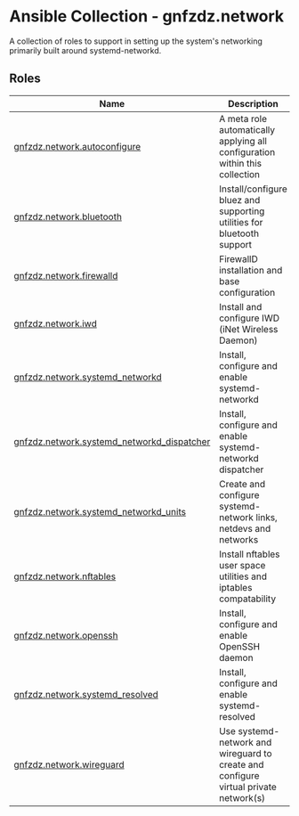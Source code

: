 # Ansible Collection - gnfzdz.network

A collection of roles to support in setting up the system's networking primarily built around systemd-networkd.

## Roles


Name | Description
-------- | -----------
[gnfzdz.network.autoconfigure](https://gitlab.com/gnfzdz/gnfzdz.network/-/blob/main/roles/all/README.md) | A meta role automatically applying all configuration within this collection
[gnfzdz.network.bluetooth](https://gitlab.com/gnfzdz/gnfzdz.network/-/blob/main/roles/bluetooth/README.md) | Install/configure bluez and supporting utilities for bluetooth support
[gnfzdz.network.firewalld](https://gitlab.com/gnfzdz/gnfzdz.network/-/blob/main/roles/firewalld/README.md) |   FirewallD installation and base configuration
[gnfzdz.network.iwd](https://gitlab.com/gnfzdz/gnfzdz.network/-/blob/main/roles/iwd/README.md) |   Install and configure IWD (iNet Wireless Daemon)
[gnfzdz.network.systemd_networkd](https://gitlab.com/gnfzdz/gnfzdz.network/-/blob/main/roles/systemd_networkd/README.md) |   Install, configure and enable systemd-networkd
[gnfzdz.network.systemd_networkd_dispatcher](https://gitlab.com/gnfzdz/gnfzdz.network/-/blob/main/roles/systemd_networkd_dispatcher/README.md) |   Install, configure and enable systemd-networkd dispatcher
[gnfzdz.network.systemd_networkd_units](https://gitlab.com/gnfzdz/gnfzdz.network/-/blob/main/roles/systemd_networkd_units/README.md) |   Create and configure systemd-network links, netdevs and networks
[gnfzdz.network.nftables](https://gitlab.com/gnfzdz/gnfzdz.network/-/blob/main/roles/nftables/README.md) |   Install nftables user space utilities and iptables compatability
[gnfzdz.network.openssh](https://gitlab.com/gnfzdz/gnfzdz.network/-/blob/main/roles/openssh/README.md) |   Install, configure and enable OpenSSH daemon
[gnfzdz.network.systemd_resolved](https://gitlab.com/gnfzdz/gnfzdz.network/-/blob/main/roles/systemd_resolved/README.md) |   Install, configure and enable systemd-resolved
[gnfzdz.network.wireguard](https://gitlab.com/gnfzdz/gnfzdz.network/-/blob/main/roles/wireguard/README.md) |   Use systemd-network and wireguard to create and configure virtual private network(s)
